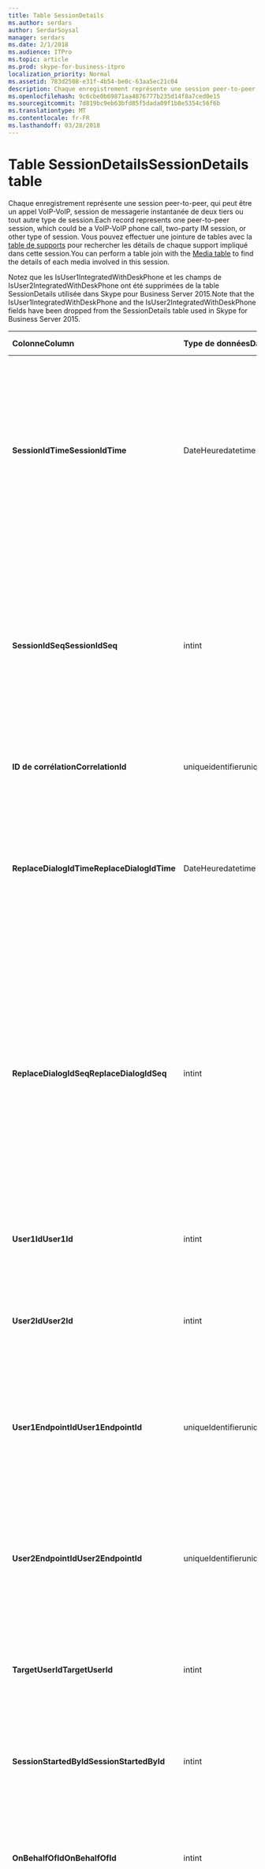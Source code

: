 ```yaml
---
title: Table SessionDetails
ms.author: serdars
author: SerdarSoysal
manager: serdars
ms.date: 2/1/2018
ms.audience: ITPro
ms.topic: article
ms.prod: skype-for-business-itpro
localization_priority: Normal
ms.assetid: 783d2508-e31f-4b54-be0c-63aa5ec21c04
description: Chaque enregistrement représente une session peer-to-peer, qui peut être un appel VoIP-VoIP, session de messagerie instantanée de deux tiers ou tout autre type de session. Vous pouvez effectuer une jointure de tables avec la table de supports pour rechercher les détails de chaque support impliqué dans cette session.
ms.openlocfilehash: 9c6cbe0b69871aa4876777b235d14f8a7ced0e15
ms.sourcegitcommit: 7d819bc9eb63bfd85f5dada09f1b8e5354c56f6b
ms.translationtype: MT
ms.contentlocale: fr-FR
ms.lasthandoff: 03/28/2018
---
```

# <a name="sessiondetails-table"></a><span data-ttu-id="a364a-104">Table SessionDetails</span><span class="sxs-lookup"><span data-stu-id="a364a-104">SessionDetails table</span></span>
 
<span data-ttu-id="a364a-105">Chaque enregistrement représente une session peer-to-peer, qui peut être un appel VoIP-VoIP, session de messagerie instantanée de deux tiers ou tout autre type de session.</span><span class="sxs-lookup"><span data-stu-id="a364a-105">Each record represents one peer-to-peer session, which could be a VoIP-VoIP phone call, two-party IM session, or other type of session.</span></span> <span data-ttu-id="a364a-106">Vous pouvez effectuer une jointure de tables avec la [table de supports](media.md) pour rechercher les détails de chaque support impliqué dans cette session.</span><span class="sxs-lookup"><span data-stu-id="a364a-106">You can perform a table join with the [Media table](media.md) to find the details of each media involved in this session.</span></span>
  
<span data-ttu-id="a364a-107">Notez que les IsUser1IntegratedWithDeskPhone et les champs de IsUser2IntegratedWithDeskPhone ont été supprimées de la table SessionDetails utilisée dans Skype pour Business Server 2015.</span><span class="sxs-lookup"><span data-stu-id="a364a-107">Note that the IsUser1IntegratedWithDeskPhone and the IsUser2IntegratedWithDeskPhone fields have been dropped from the SessionDetails table used in Skype for Business Server 2015.</span></span>
  
|<span data-ttu-id="a364a-108">**Colonne**</span><span class="sxs-lookup"><span data-stu-id="a364a-108">**Column**</span></span>|<span data-ttu-id="a364a-109">**Type de données**</span><span class="sxs-lookup"><span data-stu-id="a364a-109">**Data Type**</span></span>|<span data-ttu-id="a364a-110">**Index de la clé**</span><span class="sxs-lookup"><span data-stu-id="a364a-110">**Key/Index**</span></span>|<span data-ttu-id="a364a-111">**Détails**</span><span class="sxs-lookup"><span data-stu-id="a364a-111">**Details**</span></span>|
|:-----|:-----|:-----|:-----|
|<span data-ttu-id="a364a-112">**SessionIdTime**</span><span class="sxs-lookup"><span data-stu-id="a364a-112">**SessionIdTime**</span></span> <br/> |<span data-ttu-id="a364a-113">DateHeure</span><span class="sxs-lookup"><span data-stu-id="a364a-113">datetime</span></span>  <br/> |<span data-ttu-id="a364a-114">Primaires et étrangères</span><span class="sxs-lookup"><span data-stu-id="a364a-114">Primary, Foreign</span></span>  <br/> |<span data-ttu-id="a364a-115">Heure de la demande de la session.</span><span class="sxs-lookup"><span data-stu-id="a364a-115">Time of session request.</span></span> <span data-ttu-id="a364a-116">Utilisé en association avec **SessionIdSeq** pour identifier de manière unique une session.</span><span class="sxs-lookup"><span data-stu-id="a364a-116">Used in conjunction with **SessionIdSeq** to uniquely identify a session.</span></span> <span data-ttu-id="a364a-117">Consultez le [tableau dans Skype pour Business Server 2015 des boîtes de dialogue](dialogs.md) pour plus d’informations.</span><span class="sxs-lookup"><span data-stu-id="a364a-117">See the [Dialogs table in Skype for Business Server 2015](dialogs.md) for more information.</span></span> <br/> |
|<span data-ttu-id="a364a-118">**SessionIdSeq**</span><span class="sxs-lookup"><span data-stu-id="a364a-118">**SessionIdSeq**</span></span> <br/> |<span data-ttu-id="a364a-119">int</span><span class="sxs-lookup"><span data-stu-id="a364a-119">int</span></span>  <br/> |<span data-ttu-id="a364a-120">Primaires et étrangères</span><span class="sxs-lookup"><span data-stu-id="a364a-120">Primary, Foreign</span></span>  <br/> |<span data-ttu-id="a364a-121">Numéro d’ID pour identifier la session.</span><span class="sxs-lookup"><span data-stu-id="a364a-121">ID number to identify the session.</span></span> <span data-ttu-id="a364a-122">Utilisé en association avec **SessionIdTime** pour identifier de façon unique un session.\* de voir les [boîtes de dialogue de table dans Skype pour Business Server 2015](dialogs.md) pour plus d’informations.</span><span class="sxs-lookup"><span data-stu-id="a364a-122">Used in conjunction with **SessionIdTime** to uniquely identify a session.\* See the [Dialogs table in Skype for Business Server 2015](dialogs.md) for more information.</span></span> <br/> |
|<span data-ttu-id="a364a-123">**ID de corrélation**</span><span class="sxs-lookup"><span data-stu-id="a364a-123">**CorrelationId**</span></span> <br/> |<span data-ttu-id="a364a-124">uniqueidentifier</span><span class="sxs-lookup"><span data-stu-id="a364a-124">uniqueidentifier</span></span>  <br/> ||<span data-ttu-id="a364a-125">Un GUID pour corréler plusieurs sessions.</span><span class="sxs-lookup"><span data-stu-id="a364a-125">A GUID to correlate multiple sessions.</span></span>  <br/> |
|<span data-ttu-id="a364a-126">**ReplaceDialogIdTime**</span><span class="sxs-lookup"><span data-stu-id="a364a-126">**ReplaceDialogIdTime**</span></span> <br/> |<span data-ttu-id="a364a-127">DateHeure</span><span class="sxs-lookup"><span data-stu-id="a364a-127">datetime</span></span>  <br/> |<span data-ttu-id="a364a-128">Étrangère</span><span class="sxs-lookup"><span data-stu-id="a364a-128">Foreign</span></span>  <br/> |<span data-ttu-id="a364a-129">Numéro d’ID pour identifier la boîte de dialogue a été remplacée par la session en cours.</span><span class="sxs-lookup"><span data-stu-id="a364a-129">ID number to identify the dialog which was replaced by current session.</span></span> <span data-ttu-id="a364a-130">Consultez le [tableau dans Skype pour Business Server 2015 des boîtes de dialogue](dialogs.md) pour plus d’informations.</span><span class="sxs-lookup"><span data-stu-id="a364a-130">See the [Dialogs table in Skype for Business Server 2015](dialogs.md) for more information.</span></span> <br/> |
|<span data-ttu-id="a364a-131">**ReplaceDialogIdSeq**</span><span class="sxs-lookup"><span data-stu-id="a364a-131">**ReplaceDialogIdSeq**</span></span> <br/> |<span data-ttu-id="a364a-132">int</span><span class="sxs-lookup"><span data-stu-id="a364a-132">int</span></span>  <br/> |<span data-ttu-id="a364a-133">Étrangère</span><span class="sxs-lookup"><span data-stu-id="a364a-133">Foreign</span></span>  <br/> |<span data-ttu-id="a364a-134">Numéro d’ID pour identifier la session.</span><span class="sxs-lookup"><span data-stu-id="a364a-134">ID number to identify the session.</span></span> <span data-ttu-id="a364a-135">Utilisé en association avec **ReplacesDialogIdTime** pour identifier de manière unique une session qui est remplacée par cette session.</span><span class="sxs-lookup"><span data-stu-id="a364a-135">Used in conjunction with **ReplacesDialogIdTime** to uniquely identify a session that is replaced by this session.</span></span> <span data-ttu-id="a364a-136">Consultez le [tableau dans Skype pour Business Server 2015 des boîtes de dialogue](dialogs.md) pour plus d’informations.</span><span class="sxs-lookup"><span data-stu-id="a364a-136">See the [Dialogs table in Skype for Business Server 2015](dialogs.md) for more information.</span></span> <br/> |
|<span data-ttu-id="a364a-137">**User1Id**</span><span class="sxs-lookup"><span data-stu-id="a364a-137">**User1Id**</span></span> <br/> |<span data-ttu-id="a364a-138">int</span><span class="sxs-lookup"><span data-stu-id="a364a-138">int</span></span>  <br/> |<span data-ttu-id="a364a-139">Étrangère</span><span class="sxs-lookup"><span data-stu-id="a364a-139">Foreign</span></span>  <br/> |<span data-ttu-id="a364a-140">ID d’un utilisateur dans la session.</span><span class="sxs-lookup"><span data-stu-id="a364a-140">ID of one user in the session.</span></span> <span data-ttu-id="a364a-141">Reportez-vous au [tableau utilisateurs](users.md) pour plus d’informations.</span><span class="sxs-lookup"><span data-stu-id="a364a-141">See the [Users table](users.md) for more information.</span></span> <br/> |
|<span data-ttu-id="a364a-142">**User2Id**</span><span class="sxs-lookup"><span data-stu-id="a364a-142">**User2Id**</span></span> <br/> |<span data-ttu-id="a364a-143">int</span><span class="sxs-lookup"><span data-stu-id="a364a-143">int</span></span>  <br/> |<span data-ttu-id="a364a-144">Étrangère</span><span class="sxs-lookup"><span data-stu-id="a364a-144">Foreign</span></span>  <br/> |<span data-ttu-id="a364a-145">ID de l’utilisateur dans la session.</span><span class="sxs-lookup"><span data-stu-id="a364a-145">ID of the other user in the session.</span></span> <span data-ttu-id="a364a-146">Reportez-vous au [tableau utilisateurs](users.md) pour plus d’informations.</span><span class="sxs-lookup"><span data-stu-id="a364a-146">See the [Users table](users.md) for more information.</span></span> <br/> |
|<span data-ttu-id="a364a-147">**User1EndpointId**</span><span class="sxs-lookup"><span data-stu-id="a364a-147">**User1EndpointId**</span></span> <br/> |<span data-ttu-id="a364a-148">uniqueIdentifier</span><span class="sxs-lookup"><span data-stu-id="a364a-148">uniqueIdentifier</span></span>  <br/> ||<span data-ttu-id="a364a-149">GUID qui identifie le point de terminaison utilisé par le premier utilisateur dans la session.</span><span class="sxs-lookup"><span data-stu-id="a364a-149">GUID that identifies the endpoint used by the first user in the session.</span></span>  <br/> <span data-ttu-id="a364a-150">Ce champ a été introduit dans Microsoft Lync Server 2013.</span><span class="sxs-lookup"><span data-stu-id="a364a-150">This field was introduced in Microsoft Lync Server 2013.</span></span>  <br/> |
|<span data-ttu-id="a364a-151">**User2EndpointId**</span><span class="sxs-lookup"><span data-stu-id="a364a-151">**User2EndpointId**</span></span> <br/> |<span data-ttu-id="a364a-152">uniqueIdentifier</span><span class="sxs-lookup"><span data-stu-id="a364a-152">uniqueIdentifier</span></span>  <br/> ||<span data-ttu-id="a364a-153">GUID qui identifie le point de terminaison utilisé par le second utilisateur dans la session.</span><span class="sxs-lookup"><span data-stu-id="a364a-153">GUID that identifies the endpoint used by the second user in the session.</span></span>  <br/> <span data-ttu-id="a364a-154">Ce champ a été introduit dans Microsoft Lync Server 2013.</span><span class="sxs-lookup"><span data-stu-id="a364a-154">This field was introduced in Microsoft Lync Server 2013.</span></span>  <br/> |
|<span data-ttu-id="a364a-155">**TargetUserId**</span><span class="sxs-lookup"><span data-stu-id="a364a-155">**TargetUserId**</span></span> <br/> |<span data-ttu-id="a364a-156">int</span><span class="sxs-lookup"><span data-stu-id="a364a-156">int</span></span>  <br/> |<span data-ttu-id="a364a-157">Étrangère</span><span class="sxs-lookup"><span data-stu-id="a364a-157">Foreign</span></span>  <br/> |<span data-ttu-id="a364a-158">L’original à l’utilisateur URI dans la demande SIP.</span><span class="sxs-lookup"><span data-stu-id="a364a-158">The original To user URI in the SIP request.</span></span> <span data-ttu-id="a364a-159">reportez-vous au [tableau utilisateurs](users.md) pour plus d’informations.</span><span class="sxs-lookup"><span data-stu-id="a364a-159">see the [Users table](users.md) for more information.</span></span> <br/> |
|<span data-ttu-id="a364a-160">**SessionStartedById**</span><span class="sxs-lookup"><span data-stu-id="a364a-160">**SessionStartedById**</span></span> <br/> |<span data-ttu-id="a364a-161">int</span><span class="sxs-lookup"><span data-stu-id="a364a-161">int</span></span>  <br/> |<span data-ttu-id="a364a-162">Étrangère</span><span class="sxs-lookup"><span data-stu-id="a364a-162">Foreign</span></span>  <br/> |<span data-ttu-id="a364a-163">ID de l’utilisateur qui a démarré la session.</span><span class="sxs-lookup"><span data-stu-id="a364a-163">ID of the user who started the session.</span></span> <span data-ttu-id="a364a-164">Reportez-vous au [tableau utilisateurs](users.md) pour plus d’informations.</span><span class="sxs-lookup"><span data-stu-id="a364a-164">See the [Users table](users.md) for more information.</span></span> <br/> |
|<span data-ttu-id="a364a-165">**OnBehalfOfId**</span><span class="sxs-lookup"><span data-stu-id="a364a-165">**OnBehalfOfId**</span></span> <br/> |<span data-ttu-id="a364a-166">int</span><span class="sxs-lookup"><span data-stu-id="a364a-166">int</span></span>  <br/> |<span data-ttu-id="a364a-167">Étrangère</span><span class="sxs-lookup"><span data-stu-id="a364a-167">Foreign</span></span>  <br/> |<span data-ttu-id="a364a-168">Indique l’ID de l’utilisateur qui a l’appelant est en nom.</span><span class="sxs-lookup"><span data-stu-id="a364a-168">Indicates the ID of the user of who the caller is on behalf.</span></span> <span data-ttu-id="a364a-169">Reportez-vous au [tableau utilisateurs](users.md) pour plus d’informations.</span><span class="sxs-lookup"><span data-stu-id="a364a-169">See the [Users table](users.md) for more information.</span></span> <br/> |
|<span data-ttu-id="a364a-170">**ReferredById**</span><span class="sxs-lookup"><span data-stu-id="a364a-170">**ReferredById**</span></span> <br/> |<span data-ttu-id="a364a-171">int</span><span class="sxs-lookup"><span data-stu-id="a364a-171">int</span></span>  <br/> |<span data-ttu-id="a364a-172">Étrangère</span><span class="sxs-lookup"><span data-stu-id="a364a-172">Foreign</span></span>  <br/> |<span data-ttu-id="a364a-173">ID de l’utilisateur à qui l’appel est appelée.</span><span class="sxs-lookup"><span data-stu-id="a364a-173">ID of the user by who the call is referred.</span></span> <span data-ttu-id="a364a-174">Reportez-vous au [tableau utilisateurs](users.md) pour plus d’informations.</span><span class="sxs-lookup"><span data-stu-id="a364a-174">See the [Users table](users.md) for more information.</span></span> <br/> |
|<span data-ttu-id="a364a-175">**ServerId**</span><span class="sxs-lookup"><span data-stu-id="a364a-175">**ServerId**</span></span> <br/> |<span data-ttu-id="a364a-176">int</span><span class="sxs-lookup"><span data-stu-id="a364a-176">int</span></span>  <br/> |<span data-ttu-id="a364a-177">Étrangère</span><span class="sxs-lookup"><span data-stu-id="a364a-177">Foreign</span></span>  <br/> |<span data-ttu-id="a364a-178">ID du serveur frontal utilisé pour cette session.</span><span class="sxs-lookup"><span data-stu-id="a364a-178">ID of the front-end server used for this session.</span></span> <span data-ttu-id="a364a-179">Consultez le [tableau des serveurs](servers.md) pour plus d’informations.</span><span class="sxs-lookup"><span data-stu-id="a364a-179">See the [Servers table](servers.md) for more information.</span></span> <br/> |
|<span data-ttu-id="a364a-180">**PoolId**</span><span class="sxs-lookup"><span data-stu-id="a364a-180">**PoolId**</span></span> <br/> |<span data-ttu-id="a364a-181">int</span><span class="sxs-lookup"><span data-stu-id="a364a-181">int</span></span>  <br/> |<span data-ttu-id="a364a-182">Étrangère</span><span class="sxs-lookup"><span data-stu-id="a364a-182">Foreign</span></span>  <br/> |<span data-ttu-id="a364a-183">ID du pool dans lequel la session a été capturée.</span><span class="sxs-lookup"><span data-stu-id="a364a-183">ID of the pool in which the session was captured.</span></span> <span data-ttu-id="a364a-184">Consultez la [table de regroupements](pools.md) pour plus d’informations.</span><span class="sxs-lookup"><span data-stu-id="a364a-184">See the [Pools table](pools.md) for more information.</span></span> <br/> |
|<span data-ttu-id="a364a-185">**ContentTypeID**</span><span class="sxs-lookup"><span data-stu-id="a364a-185">**ContentTypeID**</span></span> <br/> |<span data-ttu-id="a364a-186">int</span><span class="sxs-lookup"><span data-stu-id="a364a-186">int</span></span>  <br/> |<span data-ttu-id="a364a-187">Étrangère</span><span class="sxs-lookup"><span data-stu-id="a364a-187">Foreign</span></span>  <br/> |<span data-ttu-id="a364a-188">Type de contenu utilisé dans la session.</span><span class="sxs-lookup"><span data-stu-id="a364a-188">Content type used in the session.</span></span> <span data-ttu-id="a364a-189">Consultez le [tableau de types de contenus dans Skype pour Business Server 2015](contenttypes.md) pour plus d’informations.</span><span class="sxs-lookup"><span data-stu-id="a364a-189">See the [ContentTypes table in Skype for Business Server 2015](contenttypes.md) for more information.</span></span> <br/> |
|<span data-ttu-id="a364a-190">**User1ClientVerId**</span><span class="sxs-lookup"><span data-stu-id="a364a-190">**User1ClientVerId**</span></span> <br/> |<span data-ttu-id="a364a-191">int</span><span class="sxs-lookup"><span data-stu-id="a364a-191">int</span></span>  <br/> |<span data-ttu-id="a364a-192">Étrangère</span><span class="sxs-lookup"><span data-stu-id="a364a-192">Foreign</span></span>  <br/> |<span data-ttu-id="a364a-193">Version du client utilisée par User1.</span><span class="sxs-lookup"><span data-stu-id="a364a-193">Client version used by User1.</span></span> <span data-ttu-id="a364a-194">Consultez la [table ClientVersions dans Skype pour Business Server 2015](clientversions.md) pour plus d’informations.</span><span class="sxs-lookup"><span data-stu-id="a364a-194">See the [ClientVersions table in Skype for Business Server 2015](clientversions.md) for more information.</span></span> <br/> |
|<span data-ttu-id="a364a-195">**User2ClientVerId**</span><span class="sxs-lookup"><span data-stu-id="a364a-195">**User2ClientVerId**</span></span> <br/> |<span data-ttu-id="a364a-196">int</span><span class="sxs-lookup"><span data-stu-id="a364a-196">int</span></span>  <br/> |<span data-ttu-id="a364a-197">Étrangère</span><span class="sxs-lookup"><span data-stu-id="a364a-197">Foreign</span></span>  <br/> |<span data-ttu-id="a364a-198">Version du client utilisée par l’utilisateur 2.</span><span class="sxs-lookup"><span data-stu-id="a364a-198">Client version used by User2.</span></span> <span data-ttu-id="a364a-199">Consultez la [table ClientVersions dans Skype pour Business Server 2015](clientversions.md) pour plus d’informations.</span><span class="sxs-lookup"><span data-stu-id="a364a-199">See the [ClientVersions table in Skype for Business Server 2015](clientversions.md) for more information.</span></span> <br/> |
|<span data-ttu-id="a364a-200">**User1EdgeServerid**</span><span class="sxs-lookup"><span data-stu-id="a364a-200">**User1EdgeServerid**</span></span> <br/> |<span data-ttu-id="a364a-201">int</span><span class="sxs-lookup"><span data-stu-id="a364a-201">int</span></span>  <br/> |<span data-ttu-id="a364a-202">Étrangère</span><span class="sxs-lookup"><span data-stu-id="a364a-202">Foreign</span></span>  <br/> |<span data-ttu-id="a364a-203">Serveur de transport Edge utilisé par User1.</span><span class="sxs-lookup"><span data-stu-id="a364a-203">Edge Server used by User1.</span></span> <span data-ttu-id="a364a-204">Consultez la [table EdgeServers dans Skype pour Business Server 2015](edgeservers.md) pour plus d’informations.</span><span class="sxs-lookup"><span data-stu-id="a364a-204">See the [EdgeServers table in Skype for Business Server 2015](edgeservers.md) for more information.</span></span> <br/> |
|<span data-ttu-id="a364a-205">**User2EdgeServerid**</span><span class="sxs-lookup"><span data-stu-id="a364a-205">**User2EdgeServerid**</span></span> <br/> |<span data-ttu-id="a364a-206">int</span><span class="sxs-lookup"><span data-stu-id="a364a-206">int</span></span>  <br/> |<span data-ttu-id="a364a-207">Étrangère</span><span class="sxs-lookup"><span data-stu-id="a364a-207">Foreign</span></span>  <br/> |<span data-ttu-id="a364a-208">Serveur de transport Edge utilisé par l’utilisateur 2.</span><span class="sxs-lookup"><span data-stu-id="a364a-208">Edge Server used by User2.</span></span> <span data-ttu-id="a364a-209">Consultez la [table EdgeServers dans Skype pour Business Server 2015](edgeservers.md) pour plus d’informations.</span><span class="sxs-lookup"><span data-stu-id="a364a-209">See the [EdgeServers table in Skype for Business Server 2015](edgeservers.md) for more information.</span></span> <br/> |
|<span data-ttu-id="a364a-210">**IsUser1Internal**</span><span class="sxs-lookup"><span data-stu-id="a364a-210">**IsUser1Internal**</span></span> <br/> |<span data-ttu-id="a364a-211">bit</span><span class="sxs-lookup"><span data-stu-id="a364a-211">bit</span></span>  <br/> ||<span data-ttu-id="a364a-212">Si User1 est connecté depuis interne ou non.</span><span class="sxs-lookup"><span data-stu-id="a364a-212">Whether User1 is logged on from internal or not.</span></span>  <br/> |
|<span data-ttu-id="a364a-213">**IsUser2Internal**</span><span class="sxs-lookup"><span data-stu-id="a364a-213">**IsUser2Internal**</span></span> <br/> |<span data-ttu-id="a364a-214">bit</span><span class="sxs-lookup"><span data-stu-id="a364a-214">bit</span></span>  <br/> ||<span data-ttu-id="a364a-215">Si l’utilisateur2 est connecté depuis interne ou non.</span><span class="sxs-lookup"><span data-stu-id="a364a-215">Whether User2 is logged on from internal or not.</span></span>  <br/> |
|<span data-ttu-id="a364a-216">**InviteTime**</span><span class="sxs-lookup"><span data-stu-id="a364a-216">**InviteTime**</span></span> <br/> |<span data-ttu-id="a364a-217">DateHeure</span><span class="sxs-lookup"><span data-stu-id="a364a-217">datetime</span></span>  <br/> ||<span data-ttu-id="a364a-218">L’heure de la première demande d’invitation.</span><span class="sxs-lookup"><span data-stu-id="a364a-218">The time of the first INVITE request.</span></span> <span data-ttu-id="a364a-219">Ce champ est généralement rempli avec des données générées à partir du message d’invitation initial dans la session.</span><span class="sxs-lookup"><span data-stu-id="a364a-219">This field is typically populated by data generated from the initial INVITE message in the session.</span></span> <span data-ttu-id="a364a-220">Si aucun message d’INVITE le champ est renseigné avec la date et l’heure du premier pertinentes SIP message (BYE, Annuler, un MESSAGE ou INFO).</span><span class="sxs-lookup"><span data-stu-id="a364a-220">If there is no INVITE message then the field is populated with the date and time of the first relevant SIP message (BYE, CANCEL, MESSAGE, or INFO).</span></span> <span data-ttu-id="a364a-221">Ce champ est généralement rempli avec des données générées à partir du message d’invitation initial dans la session.</span><span class="sxs-lookup"><span data-stu-id="a364a-221">This field is typically populated by data generated from the initial INVITE message in the session.</span></span> <span data-ttu-id="a364a-222">Si aucun message d’INVITE le champ est renseigné avec la date et l’heure du premier pertinentes SIP message (BYE, Annuler, un MESSAGE ou INFO).</span><span class="sxs-lookup"><span data-stu-id="a364a-222">If there is no INVITE message then the field is populated with the date and time of the first relevant SIP message (BYE, CANCEL, MESSAGE, or INFO).</span></span>  <br/> |
|<span data-ttu-id="a364a-223">**ResponseTime**</span><span class="sxs-lookup"><span data-stu-id="a364a-223">**ResponseTime**</span></span> <br/> |<span data-ttu-id="a364a-224">DateHeure</span><span class="sxs-lookup"><span data-stu-id="a364a-224">datetime</span></span>  <br/> ||<span data-ttu-id="a364a-225">L’heure de la réponse vers le premier message d’INVITE.</span><span class="sxs-lookup"><span data-stu-id="a364a-225">The time of the response to the first INVITE message.</span></span> <span data-ttu-id="a364a-226">Ce champ est généralement rempli avec des données générées à partir du message d’invitation initial dans la session.</span><span class="sxs-lookup"><span data-stu-id="a364a-226">This field is typically populated by data generated from the initial INVITE message in the session.</span></span> <span data-ttu-id="a364a-227">Si aucun message d’INVITE le champ est renseigné avec la date et l’heure du premier pertinentes SIP message (BYE, Annuler, un MESSAGE ou INFO).</span><span class="sxs-lookup"><span data-stu-id="a364a-227">If there is no INVITE message then the field is populated with the date and time of the first relevant SIP message (BYE, CANCEL, MESSAGE, or INFO).</span></span>  <br/> |
|<span data-ttu-id="a364a-228">**ResponseCode**</span><span class="sxs-lookup"><span data-stu-id="a364a-228">**ResponseCode**</span></span> <br/> |<span data-ttu-id="a364a-229">int</span><span class="sxs-lookup"><span data-stu-id="a364a-229">int</span></span>  <br/> ||<span data-ttu-id="a364a-230">Code de réponse SIP à l’invitation de session.</span><span class="sxs-lookup"><span data-stu-id="a364a-230">SIP response code to the session invitation.</span></span> <span data-ttu-id="a364a-231">Ce champ est généralement rempli avec des données générées à partir du message d’invitation initial dans la session.</span><span class="sxs-lookup"><span data-stu-id="a364a-231">This field is typically populated by data generated from the initial INVITE message in the session.</span></span> <span data-ttu-id="a364a-232">Si aucun message d’INVITE le champ est renseigné avec la date et l’heure du premier pertinentes SIP message (BYE, Annuler, un MESSAGE ou INFO).</span><span class="sxs-lookup"><span data-stu-id="a364a-232">If there is no INVITE message then the field is populated with the date and time of the first relevant SIP message (BYE, CANCEL, MESSAGE, or INFO).</span></span>  <br/> |
|<span data-ttu-id="a364a-233">**DiagnosticId**</span><span class="sxs-lookup"><span data-stu-id="a364a-233">**DiagnosticId**</span></span> <br/> |<span data-ttu-id="a364a-234">int</span><span class="sxs-lookup"><span data-stu-id="a364a-234">int</span></span>  <br/> ||<span data-ttu-id="a364a-235">ID de diagnostic capturée à partir de l’en-tête SIP.</span><span class="sxs-lookup"><span data-stu-id="a364a-235">Diagnostic ID captured from SIP header.</span></span>  <br/> |
|<span data-ttu-id="a364a-236">**CallPriority**</span><span class="sxs-lookup"><span data-stu-id="a364a-236">**CallPriority**</span></span> <br/> |<span data-ttu-id="a364a-237">int</span><span class="sxs-lookup"><span data-stu-id="a364a-237">int</span></span>  <br/> |<span data-ttu-id="a364a-238">Étrangère</span><span class="sxs-lookup"><span data-stu-id="a364a-238">Foreign</span></span>  <br/> |<span data-ttu-id="a364a-239">Appelez la priorité.</span><span class="sxs-lookup"><span data-stu-id="a364a-239">Call priority.</span></span> <span data-ttu-id="a364a-240">Consultez la [table CallPriorities dans Skype pour Business Server 2015](callpriorities.md) pour plus d’informations.</span><span class="sxs-lookup"><span data-stu-id="a364a-240">See the [CallPriorities table in Skype for Business Server 2015](callpriorities.md) for more information.</span></span> <br/> |
|<span data-ttu-id="a364a-241">**User1MessageCount**</span><span class="sxs-lookup"><span data-stu-id="a364a-241">**User1MessageCount**</span></span> <br/> |<span data-ttu-id="a364a-242">int</span><span class="sxs-lookup"><span data-stu-id="a364a-242">int</span></span>  <br/> ||<span data-ttu-id="a364a-243">Nombre de messages envoyés par User1 au cours de la session.</span><span class="sxs-lookup"><span data-stu-id="a364a-243">Number of messages sent by User1 during the session.</span></span>  <br/> |
|<span data-ttu-id="a364a-244">**User2MessageCount**</span><span class="sxs-lookup"><span data-stu-id="a364a-244">**User2MessageCount**</span></span> <br/> |<span data-ttu-id="a364a-245">int</span><span class="sxs-lookup"><span data-stu-id="a364a-245">int</span></span>  <br/> ||<span data-ttu-id="a364a-246">Nombre de messages envoyés par l’utilisateur 2 au cours de la session.</span><span class="sxs-lookup"><span data-stu-id="a364a-246">Number of messages sent by User2 during the session.</span></span>  <br/> |
|<span data-ttu-id="a364a-247">**SessionEndTime**</span><span class="sxs-lookup"><span data-stu-id="a364a-247">**SessionEndTime**</span></span> <br/> |<span data-ttu-id="a364a-248">DateHeure</span><span class="sxs-lookup"><span data-stu-id="a364a-248">datetime</span></span>  <br/> ||<span data-ttu-id="a364a-249">Temps à la fin de la session.</span><span class="sxs-lookup"><span data-stu-id="a364a-249">Time at the end of the session.</span></span>  <br/> |
|<span data-ttu-id="a364a-250">**MediaTypes**</span><span class="sxs-lookup"><span data-stu-id="a364a-250">**MediaTypes**</span></span> <br/> |<span data-ttu-id="a364a-251">int</span><span class="sxs-lookup"><span data-stu-id="a364a-251">int</span></span>  <br/> ||<span data-ttu-id="a364a-252">Un ensemble de bits qui indique le type de média de cette session.</span><span class="sxs-lookup"><span data-stu-id="a364a-252">A bit set that indicates the media type of this session.</span></span> <span data-ttu-id="a364a-253">Vous trouverez les définitions des types :</span><span class="sxs-lookup"><span data-stu-id="a364a-253">Listed are the definitions of the types:</span></span>  <br/> <span data-ttu-id="a364a-254">1 - MESSAGERIE INSTANTANÉE</span><span class="sxs-lookup"><span data-stu-id="a364a-254">1- IM</span></span>  <br/> <span data-ttu-id="a364a-255">2 - FILE_TRANSFER</span><span class="sxs-lookup"><span data-stu-id="a364a-255">2- FILE_TRANSFER</span></span>  <br/> <span data-ttu-id="a364a-256">4 - REMOTE_ASSISTANCE</span><span class="sxs-lookup"><span data-stu-id="a364a-256">4- REMOTE_ASSISTANCE</span></span>  <br/> <span data-ttu-id="a364a-257">8 - APP_SHARING</span><span class="sxs-lookup"><span data-stu-id="a364a-257">8- APP_SHARING</span></span>  <br/> <span data-ttu-id="a364a-258">16 - AUDIO</span><span class="sxs-lookup"><span data-stu-id="a364a-258">16- AUDIO</span></span>  <br/> <span data-ttu-id="a364a-259">32 - VIDÉO</span><span class="sxs-lookup"><span data-stu-id="a364a-259">32- VIDEO</span></span>  <br/> <span data-ttu-id="a364a-260">64 - APP_INVITE</span><span class="sxs-lookup"><span data-stu-id="a364a-260">64- APP_INVITE</span></span>  <br/> |
|<span data-ttu-id="a364a-261">**User1Flag**</span><span class="sxs-lookup"><span data-stu-id="a364a-261">**User1Flag**</span></span> <br/> |<span data-ttu-id="a364a-262">smallint</span><span class="sxs-lookup"><span data-stu-id="a364a-262">smallint</span></span>  <br/> ||<span data-ttu-id="a364a-263">Un ensemble de bits qui indique les attributs de l’utilisateur1.</span><span class="sxs-lookup"><span data-stu-id="a364a-263">A bit set that indicates the User1 attributes.</span></span> <span data-ttu-id="a364a-264">Les définitions d’attribut suivants sont répertoriées :</span><span class="sxs-lookup"><span data-stu-id="a364a-264">The following attribute definitions are listed:</span></span>  <br/> <span data-ttu-id="a364a-265">0 x 01 - intégré à un téléphone de bureau</span><span class="sxs-lookup"><span data-stu-id="a364a-265">0x01 - Integrated with desktop phone</span></span>  <br/> |
|<span data-ttu-id="a364a-266">**User2Flag**</span><span class="sxs-lookup"><span data-stu-id="a364a-266">**User2Flag**</span></span> <br/> |<span data-ttu-id="a364a-267">smallint</span><span class="sxs-lookup"><span data-stu-id="a364a-267">smallint</span></span>  <br/> ||<span data-ttu-id="a364a-268">Un ensemble de bits qui indique les attributs de l’utilisateur2.</span><span class="sxs-lookup"><span data-stu-id="a364a-268">A bit set that indicates the User2 attributes.</span></span> <span data-ttu-id="a364a-269">Les définitions d’attribut suivants sont répertoriées :</span><span class="sxs-lookup"><span data-stu-id="a364a-269">The following attribute definitions are listed:</span></span>  <br/> <span data-ttu-id="a364a-270">0 x 01 - intégré à un téléphone de bureau</span><span class="sxs-lookup"><span data-stu-id="a364a-270">0x01 - Integrated with desktop phone</span></span>  <br/> |
|<span data-ttu-id="a364a-271">**CallFlag**</span><span class="sxs-lookup"><span data-stu-id="a364a-271">**CallFlag**</span></span> <br/> |<span data-ttu-id="a364a-272">smallint</span><span class="sxs-lookup"><span data-stu-id="a364a-272">smallint</span></span>  <br/> ||<span data-ttu-id="a364a-273">Un ensemble de bits qui indique les attributs d’appel.</span><span class="sxs-lookup"><span data-stu-id="a364a-273">A bit set that indicates the call attributes.</span></span> <span data-ttu-id="a364a-274">Les définitions d’attribut suivants sont répertoriées :</span><span class="sxs-lookup"><span data-stu-id="a364a-274">The following attribute definitions are listed:</span></span>  <br/> <span data-ttu-id="a364a-275">une nouvelle tentative de 0 x 01 - Session</span><span class="sxs-lookup"><span data-stu-id="a364a-275">0x01 - Retried Session</span></span>  <br/> <span data-ttu-id="a364a-276">0 x 02 - un appel effectué par l’agent pour un groupe de réponse</span><span class="sxs-lookup"><span data-stu-id="a364a-276">0x02 - A call made by agent on behalf of a response group</span></span>  <br/> |
|<span data-ttu-id="a364a-277">**Traitement**</span><span class="sxs-lookup"><span data-stu-id="a364a-277">**Processed**</span></span> <br/> |<span data-ttu-id="a364a-278">bit</span><span class="sxs-lookup"><span data-stu-id="a364a-278">bit</span></span>  <br/> ||<span data-ttu-id="a364a-279">Pour un usage interne par le service de surveillance.</span><span class="sxs-lookup"><span data-stu-id="a364a-279">For internal use by the Monitoring service.</span></span>  <br/> <span data-ttu-id="a364a-280">Ce champ a été introduit dans Microsoft Lync Server 2013.</span><span class="sxs-lookup"><span data-stu-id="a364a-280">This field was introduced in Microsoft Lync Server 2013.</span></span>  <br/> |
|<span data-ttu-id="a364a-281">**Heure de dernière modification**</span><span class="sxs-lookup"><span data-stu-id="a364a-281">**LastModifiedTime**</span></span> <br/> |<span data-ttu-id="a364a-282">DateTime</span><span class="sxs-lookup"><span data-stu-id="a364a-282">Datetime</span></span>  <br/> ||<span data-ttu-id="a364a-283">Pour un usage interne par le service de surveillance.</span><span class="sxs-lookup"><span data-stu-id="a364a-283">For internal use by the Monitoring service.</span></span>  <br/> <span data-ttu-id="a364a-284">Ce champ a été introduit dans Skype pour Business Server 2015.</span><span class="sxs-lookup"><span data-stu-id="a364a-284">This field was introduced in Skype for Business Server 2015.</span></span>  <br/> |
   
<span data-ttu-id="a364a-285">\*Pour la plupart des sessions, SessionIdSeq a la valeur 1.</span><span class="sxs-lookup"><span data-stu-id="a364a-285">\* For most sessions, SessionIdSeq will have the value of 1.</span></span> <span data-ttu-id="a364a-286">Si plusieurs sessions démarrent en même temps, la SessionIdSeq pour l’un est égal à 1, pour un autre est 2 et ainsi de suite.</span><span class="sxs-lookup"><span data-stu-id="a364a-286">If multiple sessions start at exactly the same time, the SessionIdSeq for one will be 1, for another will be 2, and so on.</span></span>
  

